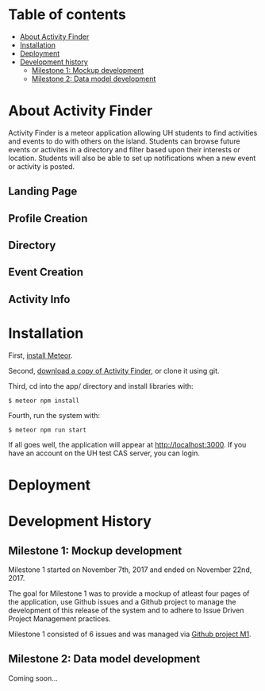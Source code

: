 # Table of contents

* [About Activity Finder](#about-activityfinder)
* [Installation](#installation)
* [Deployment](#deployment)
* [Development history](#development-history)
  * [Milestone 1: Mockup development](#milestone-1-mockup-development)
  * [Milestone 2: Data model development](#milestone-2-data-model-development)
  
# About Activity Finder
Activity Finder is a meteor application allowing UH students to find activities and events to do with others on the island. Students can browse future events or activites in a directory and filter based upon their interests or location. Students will also be able to set up notifications when a new event or activity is posted.

## Landing Page

## Profile Creation

## Directory

## Event Creation

## Activity Info

# Installation

First, [install Meteor](https://www.meteor.com/install).

Second, [download a copy of Activity Finder](https://github.com/activityfinder/activityfinder/archive/master.zip), or clone it using git.
  
Third, cd into the app/ directory and install libraries with:

```
$ meteor npm install
```

Fourth, run the system with:

```
$ meteor npm run start
```

If all goes well, the application will appear at [http://localhost:3000](http://localhost:3000). If you have an account on the UH test CAS server, you can login.

# Deployment

# Development History

## Milestone 1: Mockup development
Milestone 1 started on November 7th, 2017 and ended on November 22nd, 2017.

The goal for Milestone 1 was to provide a mockup of atleast four pages of the application, use Github issues and a Github project to manage the development of this release of the system and to adhere to Issue Driven Project Management practices.

Milestone 1 consisted of 6 issues and was managed via [Github project M1](https://github.com/activityfinder/activityfinder/projects/1).

## Milestone 2: Data model development

Coming soon...
